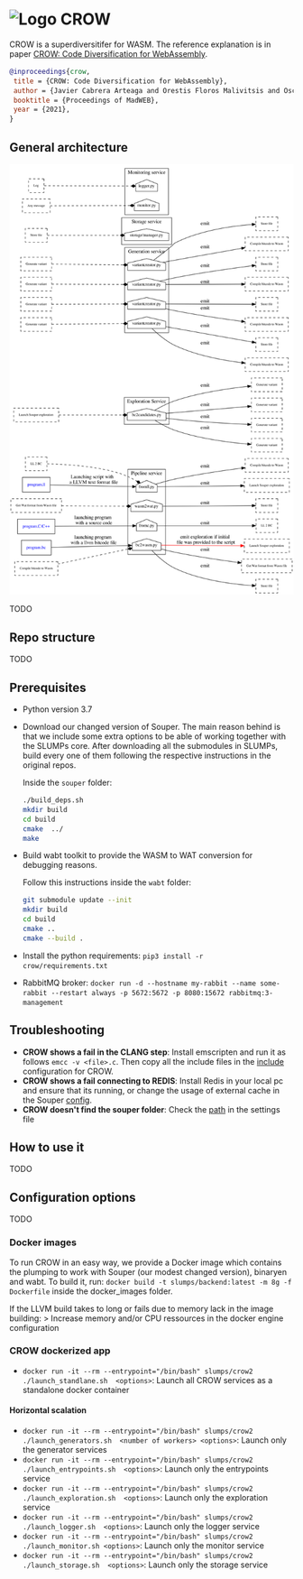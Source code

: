 # ![Logo](https://en.gravatar.com/userimage/133494879/d7a324075159773e826a7eb397da07d7.png?size=80) CROW 

CROW is a superdiversitifer for WASM. The reference explanation is in paper [CROW: Code Diversification for WebAssembly](http://arxiv.org/pdf/2008.07185).

```bibtex
@inproceedings{crow,
 title = {CROW: Code Diversification for WebAssembly},
 author = {Javier Cabrera Arteaga and Orestis Floros Malivitsis and Oscar Luis Vera Pérez and Benoit Baudry and Martin Monperrus},
 booktitle = {Proceedings of MadWEB},
 year = {2021},
}
```

## General architecture

![Schema](docs/schema.png)

TODO

## Repo structure

TODO

## Prerequisites

- Python version 3.7


- Download our changed version of Souper. The main reason behind is that we include some extra options to be able of working together with the SLUMPs core. After downloading all the submodules in SLUMPs, build every one of them following the respective instructions in the original repos.

    Inside the `souper` folder:

    ```bash
    ./build_deps.sh
    mkdir build
    cd build
    cmake  ../
    make
    ```

- Build wabt toolkit to provide the WASM to WAT conversion for debugging reasons.

    Follow this instructions inside the `wabt` folder:

    ```bash
    git submodule update --init
    mkdir build
    cd build
    cmake ..
    cmake --build .
    ```

- Install the python requirements: `pip3 install -r  crow/requirements.txt`

- RabbitMQ broker: `docker run -d --hostname my-rabbit --name some-rabbit --restart always -p 5672:5672 -p 8080:15672 rabbitmq:3-management
`

## Troubleshooting

- **CROW shows a fail in the CLANG step**: Install emscripten and run it as follows `emcc -v <file>.c`. Then copy all the include files in the [include](https://github.com/KTH/slumps/blob/18ef5189904e25019155fe305046f4b5b8907538/src/settings/config.ini#L17) configuration for CROW.
- **CROW shows a fail connecting to REDIS**: Install Redis in your local pc and ensure that its running, or change the usage of external cache in the Souper [config](https://github.com/KTH/slumps/blob/18ef5189904e25019155fe305046f4b5b8907538/src/settings/config.ini#L58).
- **CROW doesn't find the souper folder**: Check the [path](https://github.com/KTH/slumps/blob/18ef5189904e25019155fe305046f4b5b8907538/src/settings/config.ini#L2) in the settings file


## How to use it

TODO

## Configuration options

TODO

### Docker images

To run CROW in an easy way, we provide a Docker image which contains the plumping to work with Souper (our modest changed version), binaryen and wabt.
To build it, run: `docker build -t slumps/backend:latest -m 8g -f Dockerfile` inside the docker_images folder. 

If the LLVM build takes to long or fails due to memory lack in the image building:
    >  Increase memory and/or CPU ressources in the docker engine configuration

### CROW dockerized app

- `docker run -it --rm --entrypoint="/bin/bash" slumps/crow2 ./launch_standlane.sh  <options>`: Launch all CROW services as a standalone docker container

#### Horizontal scalation

- `docker run -it --rm --entrypoint="/bin/bash" slumps/crow2 ./launch_generators.sh  <number of workers> <options>`: Launch only the generator services
- `docker run -it --rm --entrypoint="/bin/bash" slumps/crow2 ./launch_entrypoints.sh  <options>`: Launch only the entrypoints service
- `docker run -it --rm --entrypoint="/bin/bash" slumps/crow2 ./launch_exploration.sh  <options>`: Launch only the exploration service
- `docker run -it --rm --entrypoint="/bin/bash" slumps/crow2 ./launch_logger.sh  <options>`: Launch only the logger service
- `docker run -it --rm --entrypoint="/bin/bash" slumps/crow2 ./launch_monitor.sh <options>`: Launch only the monitor service
- `docker run -it --rm --entrypoint="/bin/bash" slumps/crow2 ./launch_storage.sh  <options>`: Launch only the storage service
